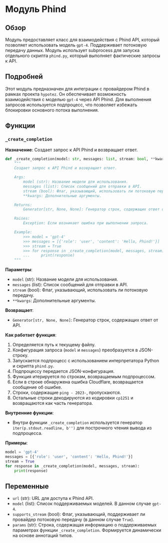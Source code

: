 # Модуль Phind

## Обзор

Модуль предоставляет класс для взаимодействия с Phind API, который позволяет использовать модель `gpt-4`. 
Поддерживает потоковую передачу данных.
Модуль использует subprocess для запуска отдельного скрипта `phind.py`, который выполняет фактические запросы к API.

## Подробней

Этот модуль предназначен для интеграции с провайдером Phind в рамках проекта `hypotez`. Он обеспечивает возможность взаимодействия с моделью `gpt-4` через API Phind. Для выполнения запросов используется подпроцесс, что позволяет избежать блокировки основного потока выполнения.

## Функции

### `_create_completion`

**Назначение**: Создает запрос к API Phind и возвращает ответ.

```python
def _create_completion(model: str, messages: list, stream: bool, **kwargs):
    """
    Создает запрос к API Phind и возвращает ответ.

    Args:
        model (str): Название модели для использования.
        messages (list): Список сообщений для отправки в API.
        stream (bool): Флаг, указывающий, использовать ли потоковую передачу.
        **kwargs: Дополнительные аргументы.

    Returns:
        Generator[str, None, None]: Генератор строк, содержащих ответ от API.

    Raises:
        Exception: Если возникает ошибка при выполнении запроса.

    Example:
        >>> model = 'gpt-4'
        >>> messages = [{'role': 'user', 'content': 'Hello, Phind!'}]
        >>> stream = True
        >>> for response in _create_completion(model, messages, stream):
        ...     print(response)
    """
```

**Параметры**:

-   `model` (str): Название модели для использования.
-   `messages` (list): Список сообщений для отправки в API.
-   `stream` (bool): Флаг, указывающий, использовать ли потоковую передачу.
-   `**kwargs`: Дополнительные аргументы.

**Возвращает**:

-   `Generator[str, None, None]`: Генератор строк, содержащих ответ от API.

**Как работает функция**:

1.  Определяется путь к текущему файлу.
2.  Конфигурация запроса (`model` и `messages`) преобразуется в JSON-строку.
3.  Запускается подпроцесс с использованием интерпретатора Python и скрипта `phind.py`.
4.  Подпроцессу передается JSON-конфигурация.
5.  Функция итерируется по строкам, возвращаемым подпроцессом.
6.  Если в строке обнаружена ошибка Cloudflare, возвращается сообщение об ошибке.
7.  Строки, содержащие `ping - 2023-`, пропускаются.
8.  Остальные строки декодируются из кодировки `cp1251` и возвращаются как часть генератора.

**Внутренние функции**:

-   Внутри функции `_create_completion` используется генератор `iter(p.stdout.readline, b'')` для построчного чтения вывода из подпроцесса.

**Примеры**:

```python
model = 'gpt-4'
messages = [{'role': 'user', 'content': 'Hello, Phind!'}]
stream = True
for response in _create_completion(model, messages, stream):
    print(response)
```

## Переменные

-   `url` (str): URL для доступа к Phind API.
-   `model` (list): Список поддерживаемых моделей. В данном случае `gpt-4`.
-   `supports_stream` (bool): Флаг, указывающий, поддерживает ли провайдер потоковую передачу (в данном случае `True`).
-   `params` (str): Строка, содержащая информацию о поддерживаемых параметрах функции `_create_completion`. Формируется динамически на основе аннотаций типов.